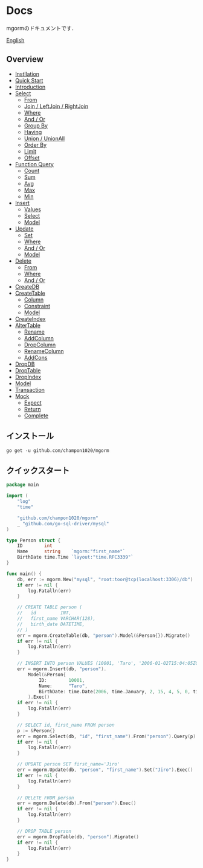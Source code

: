 # Docs
mgormのドキュメントです．

[English](https://github.com/champon1020/mgorm/tree/main/docs/README.md)

## Overview
- [Instllation](https://github.com/champon1020/mgorm/tree/main/docs/README_jp.md#installation)
- [Quick Start](https://github.com/champon1020/mgorm/tree/docs/docs/README_jp.md#quick-start)
- [Introduction](https://github.com/champon1020/mgorm/tree/main/docs/introduction_jp.md)
- [Select](https://github.com/champon1020/mgorm/tree/main/docs/select_jp.md)
  - [From](https://github.com/champon1020/mgorm/tree/main/docs/select_jp.md#from)
  - [Join / LeftJoin / RightJoin](https://github.com/champon1020/mgorm/tree/main/docs/select_jp.md#join)
  - [Where](https://github.com/champon1020/mgorm/tree/main/docs/select_jp.md#where)
  - [And / Or](https://github.com/champon1020/mgorm/tree/main/docs/select_jp.md#and--or)
  - [Group By](https://github.com/champon1020/mgorm/tree/main/docs/select_jp.md#groupby)
  - [Having](https://github.com/champon1020/mgorm/tree/main/docs/select_jp.md#having)
  - [Union / UnionAll](https://github.com/champon1020/mgorm/tree/main/docs/select_jp.md#union)
  - [Order By](https://github.com/champon1020/mgorm/tree/main/docs/select_jp.md#orderby)
  - [Limit](https://github.com/champon1020/mgorm/tree/main/docs/select_jp.md#limit)
  - [Offset](https://github.com/champon1020/mgorm/tree/main/docs/select_jp.md#offset)
- [Function Query](https://github.com/champon1020/mgorm/tree/main/docs/fnquery_jp.md)
  - [Count](https://github.com/champon1020/mgorm/tree/main/docs/fnquery_jp.md#count)
  - [Sum](https://github.com/champon1020/mgorm/tree/main/docs/fnquery_jp.md#sum)
  - [Avg](https://github.com/champon1020/mgorm/tree/main/docs/fnquery_jp.md#avg)
  - [Max](https://github.com/champon1020/mgorm/tree/main/docs/fnquery_jp.md#max)
  - [Min](https://github.com/champon1020/mgorm/tree/main/docs/fnquery_jp.md#min)
- [Insert](https://github.com/champon1020/mgorm/tree/main/docs/insert_jp.md)
  - [Values](https://github.com/champon1020/mgorm/tree/main/docs/insert_jp.md#values)
  - [Select](https://github.com/champon1020/mgorm/tree/main/docs/insert_jp.md#select)
  - [Model](https://github.com/champon1020/mgorm/tree/main/docs/insert_jp.md#model)
- [Update](https://github.com/champon1020/mgorm/tree/main/docs/update_jp.md)
  - [Set](https://github.com/champon1020/mgorm/tree/main/docs/update_jp.md#set)
  - [Where](https://github.com/champon1020/mgorm/tree/main/docs/update_jp.md#where)
  - [And / Or](https://github.com/champon1020/mgorm/tree/main/docs/update_jp.md#and-or)
  - [Model](https://github.com/champon1020/mgorm/tree/main/docs/update_jp.md#model)
- [Delete](https://github.com/champon1020/mgorm/tree/main/docs/delete_jp.md)
  - [From](https://github.com/champon1020/mgorm/tree/main/docs/delete_jp.md#from)
  - [Where](https://github.com/champon1020/mgorm/tree/main/docs/delete_jp.md#where)
  - [And / Or](https://github.com/champon1020/mgorm/tree/main/docs/delete_jp.md#and-or)
- [CreateDB]()
- [CreateTable]()
  - [Column]()
  - [Constraint]()
  - [Model]()
- [CreateIndex]()
- [AlterTable]()
  - [Rename]()
  - [AddColumn]()
  - [DropColumn]()
  - [RenameColumn]()
  - [AddCons]()
- [DropDB]()
- [DropTable]()
- [DropIndex]()
- [Model]()
- [Transaction]()
- [Mock]()
  - [Expect]()
  - [Return]()
  - [Complete]()

## インストール
```
go get -u github.com/champon1020/mgorm
```

## クイックスタート
```go
package main

import (
	"log"
	"time"

	"github.com/champon1020/mgorm"
	_ "github.com/go-sql-driver/mysql"
)

type Person struct {
	ID        int
	Name      string    `mgorm:"first_name"`
	BirthDate time.Time `layout:"time.RFC3339"`
}

func main() {
	db, err := mgorm.New("mysql", "root:toor@tcp(localhost:3306)/db")
	if err != nil {
		log.Fatalln(err)
	}

	// CREATE TABLE person (
	//   id         INT,
	//   first_name VARCHAR(128),
	//   birth_date DATETIME,
	// )
	err = mgorm.CreateTable(db, "person").Model(&Person{}).Migrate()
	if err != nil {
		log.Fatalln(err)
	}

	// INSERT INTO person VALUES (10001, 'Taro', '2006-01-02T15:04:05Z00:00')
	err = mgorm.Insert(db, "person").
		Model(&Person{
			ID:        10001,
			Name:      "Taro",
			BirthDate: time.Date(2006, time.January, 2, 15, 4, 5, 0, time.UTC)},
		).Exec()
	if err != nil {
		log.Fatalln(err)
	}

	// SELECT id, first_name FROM person
	p := &Person{}
	err = mgorm.Select(db, "id", "first_name").From("person").Query(p)
	if err != nil {
		log.Fatalln(err)
	}

	// UPDATE person SET first_name='Jiro'
	err = mgorm.Update(db, "person", "first_name").Set("Jiro").Exec()
	if err != nil {
		log.Fatalln(err)
	}

	// DELETE FROM person
	err = mgorm.Delete(db).From("person").Exec()
	if err != nil {
		log.Fatalln(err)
	}

	// DROP TABLE person
	err = mgorm.DropTable(db, "person").Migrate()
	if err != nil {
		log.Fatalln(err)
	}
}
```
